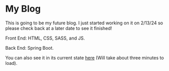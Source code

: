 # My Blog
This is going to be my future blog. I just started working on it on 2/13/24 so please check back at a later date to see it finished!

Front End: HTML, CSS, SASS, and JS.

Back End: Spring Boot.

You can also see it in its current state [here](https://blog-4rqo.onrender.com) (Will take about three minutes to load).

